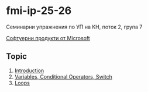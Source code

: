 # fmi-ip-25-26
Семинарни упражнения по УП на КН, поток 2, група 7

[Софтуерни продукти от Microsoft](https://www.fmi.uni-sofia.bg/bg/softuerni-produkti-ot-microsoft)

## Topic
01. [Introduction](./week-01/)
02. [Variables, Conditional Operators, Switch](./week-02/)
02. [Loops](./week-03/)
